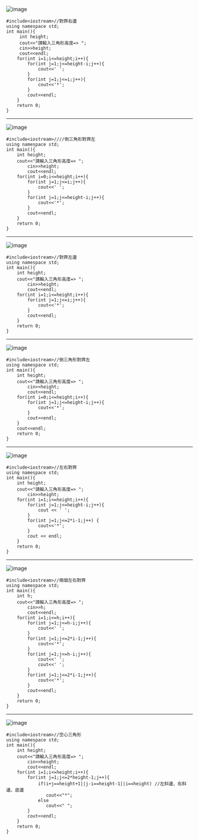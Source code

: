 ![image](https://github.com/user-attachments/assets/54aa0d46-1218-4528-849e-8919be9994b7)
```
#include<iostream>//對齊右邊 
using namespace std;
int main(){
     int height;
     cout<<"請輸入三角形高度=> ";
     cin>>height;
     cout<<endl;
	for(int i=1;i<=height;i++){
		for(int j=1;j<=height-i;j++){
			cout<<' ';
		}
		for(int j=1;j<=i;j++){
			cout<<'*';
		}
		cout<<endl;
	} 
	return 0;
}
```
----------------------------------------------------------
![image](https://github.com/user-attachments/assets/8cfd3aa4-cfb7-4bc6-bc12-341c00bbcc55)
```
#include<iostream>////倒三角形對齊左
using namespace std;
int main(){
	int height;
	cout<<"請輸入三角形高度=> ";
        cin>>height;
        cout<<endl;
	for(int i=0;i<=height;i++){
		for(int j=1;j<=i;j++){
			cout<<' ';
		} 
		for(int j=1;j<=height-i;j++){
			cout<<'*';
		}		
		cout<<endl;
	} 
	return 0;
}
```
--------------------------------------------------------------
![image](https://github.com/user-attachments/assets/252465d6-8a2e-4cc4-b8c7-f5f4de7a0902)
```
#include<iostream>//對齊左邊 
using namespace std;
int main(){
	int height;
	cout<<"請輸入三角形高度=> ";
        cin>>height;
        cout<<endl;
	for(int i=1;i<=height;i++){
		for(int j=1;j<=i;j++){
			cout<<'*';
		}		
		cout<<endl;
	} 
	return 0;
}
```
--------------------------------------------------------------
![image](https://github.com/user-attachments/assets/03380a32-8b19-442b-951e-21dc28647bc1)
```
#include<iostream>//倒三角形對齊左 
using namespace std;
int main(){
	int height;
	cout<<"請輸入三角形高度=> ";
        cin>>height;
        cout<<endl;
	for(int i=0;i<=height;i++){
		for(int j=1;j<=height-i;j++){
			cout<<'*';
		}		
		cout<<endl;
	} 
	cout<<endl;
	return 0;
}
```
--------------------------------------------------------------
![image](https://github.com/user-attachments/assets/a4abb899-0b6c-461b-94d1-5ea28c483198)
```
#include<iostream>//左右對齊 
using namespace std;
int main(){
	int height;
	cout<<"請輸入三角形高度=> ";
        cin>>height;
	for(int i=1;i<=height;i++){
	    for(int j=1;j<=height-i;j++){
		    cout << ' ';
        }
        for(int j=1;j<=2*i-1;j++) {
            cout<<'*';
        }
        cout << endl;
    } 
	return 0;
}
```
--------------------------------------------------------------
![image](https://github.com/user-attachments/assets/1fdc1cd9-0ceb-49d0-b6c5-1005f2ccf164)
```
#include<iostream>//兩個左右對齊 
using namespace std;
int main(){
	int h;
	cout<<"請輸入三角形高度=> ";
        cin>>h;
        cout<<endl;
	for(int i=1;i<=h;i++){
		for(int j=1;j<=h-i;j++){
			cout<<' ';
		}
		for(int j=1;j<=2*i-1;j++){
			cout<<'*';
		}
		for(int j=1;j<=h-i;j++){
			cout<<' ';
			cout<<' ';
		}
		for(int j=1;j<=2*i-1;j++){
			cout<<'*';
		}
		cout<<endl;
	} 
	return 0;
}
```
-----------------------------------------------------------
![image](https://github.com/user-attachments/assets/d003dcbb-6adb-41f4-b13e-59aaa79029ab)
```
#include<iostream>//空心三角形 
using namespace std;
int main(){
	int height;
	cout<<"請輸入三角形高度=> ";
        cin>>height;
        cout<<endl;
	for(int i=1;i<=height;i++){
		for(int j=1;j<=2*height-1;j++){
			if(i+j==height+1||j-i==height-1||i==height) //左斜邊、右斜邊、底邊 
			   cout<<"*";
			else
			   cout<<" ";
		}
		cout<<endl;
	}
	return 0;
}
```




